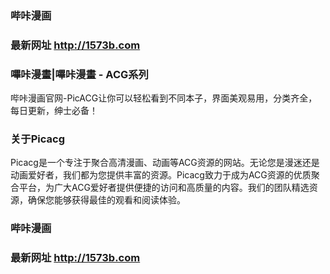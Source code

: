 ### 哔咔漫画
### 最新网址 http://1573b.com

### 嗶咔漫畫|嗶咔漫畫 - ACG系列
哔咔漫画官网-PicACG让你可以轻松看到不同本子，界面美观易用，分类齐全，每日更新，绅士必备！

### 关于Picacg
Picacg是一个专注于聚合高清漫画、动画等ACG资源的网站。无论您是漫迷还是动画爱好者，我们都为您提供丰富的资源。Picacg致力于成为ACG资源的优质聚合平台，为广大ACG爱好者提供便捷的访问和高质量的内容。我们的团队精选资源，确保您能够获得最佳的观看和阅读体验。

### 哔咔漫画
### 最新网址 http://1573b.com
